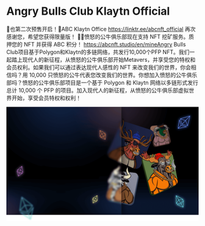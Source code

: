 # Angry Bulls Club Klaytn Official

🚀也第二次预售开启！🚀ABC Klaytn Office https://linktr.ee/abcnft_official 再次感谢您，希望您获得限量版！ 👊🏻愤怒的公牛俱乐部现在支持 NFT 挖矿服务。质押您的 NFT 并获得 ABC 积分！ https://abcnft.studio/en/mineAngry Bulls Club项目基于Polygon和Klaytn的多链网络，共发行10,000个PFP NFT。我们一起踏上现代人的新征程，从愤怒的公牛俱乐部开始Metavers，并享受您的特权和会员权利。如果我们可以通过表达现代人感性的 NFT 来改变我们的世界，你会相信吗？用 10,000 只愤怒的公牛代表您改变我们的世界。你想加入愤怒的公牛俱乐部吗？愤怒的公牛俱乐部项目是一个基于 Polygon 和 Klaytn 网络以多链形式发行总计 10,000 个 PFP 的项目。加入现代人的新征程，从愤怒的公牛俱乐部虚拟世界开始，享受会员特权和权利！

![renew_main_bg](renew_main_bg.png)
